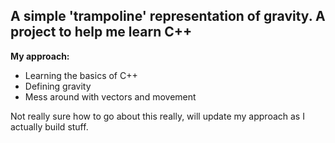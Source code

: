 ## A simple 'trampoline' representation of gravity. A project to help me learn C++

**My approach:**
- Learning the basics of C++
- Defining gravity
- Mess around with vectors and movement

Not really sure how to go about this really, will update my approach as I actually build stuff.
